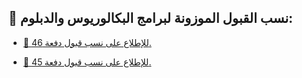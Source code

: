 ## 📌 نسب القبول الموزونة لبرامج البكالوريوس والدبلوم:

- [🔗 للإطلاع على نسب قبول دفعة 46.](https://drive.uqu.edu.sa/_/dadregis/files/46/1/Q/F/F7F.pdf)

- [🔗 للإطلاع على نسب قبول دفعة 45.](https://drive.uqu.edu.sa/_/dadregis/files/45/1/Q/NQ451.pdf)
